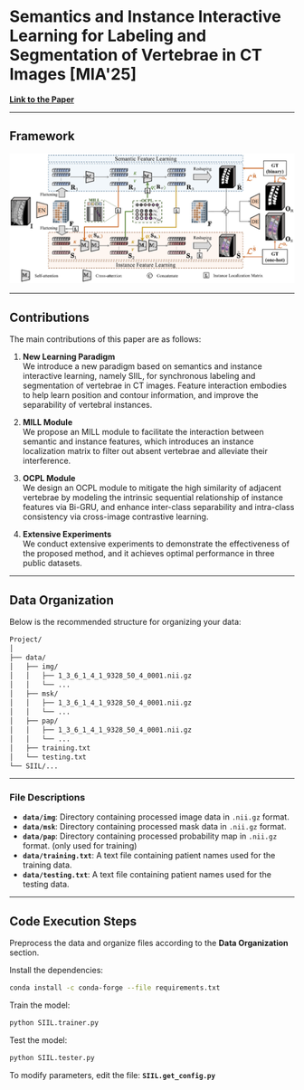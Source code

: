 # Semantics and Instance Interactive Learning for Labeling and Segmentation of Vertebrae in CT Images [MIA'25] 

[**Link to the Paper**](https://www.sciencedirect.com/science/article/abs/pii/S1361841524003050)  

---

## Framework  

![Framework](framework.png)

---

## Contributions  

The main contributions of this paper are as follows:  

1. **New Learning Paradigm**  
   We introduce a new paradigm based on semantics and instance interactive learning, namely SIIL, for synchronous labeling and segmentation of vertebrae in CT images. Feature interaction embodies to help learn position and contour information, and improve the separability of vertebral instances.  

2. **MILL Module**  
   We propose an MILL module to facilitate the interaction between semantic and instance features, which introduces an instance localization matrix to filter out absent vertebrae and alleviate their interference.

3. **OCPL Module**  
   We design an OCPL module to mitigate the high similarity of adjacent vertebrae by modeling the intrinsic sequential relationship of instance features via Bi-GRU, and enhance inter-class separability and intra-class consistency via cross-image contrastive learning. 

4. **Extensive Experiments**  
   We conduct extensive experiments to demonstrate the effectiveness of the proposed method, and it achieves optimal performance in three public datasets.

---

## Data Organization  

Below is the recommended structure for organizing your data:  

```plaintext
Project/  
│  
├── data/  
│   ├── img/  
│   │   ├── 1_3_6_1_4_1_9328_50_4_0001.nii.gz
│   │   └── ...
│   ├── msk/  
│   │   ├── 1_3_6_1_4_1_9328_50_4_0001.nii.gz 
│   │   └── ...
│   ├── pap/  
│   │   ├── 1_3_6_1_4_1_9328_50_4_0001.nii.gz 
│   │   └── ...
│   ├── training.txt
│   └── testing.txt
└── SIIL/...
```

---

### File Descriptions  

- **`data/img`**: Directory containing processed image data in `.nii.gz` format.  
- **`data/msk`**: Directory containing processed mask data in `.nii.gz` format.
- **`data/pap`**: Directory containing processed probability map in `.nii.gz` format. (only used for training)  
- **`data/training.txt`**: A text file containing patient names used for the training data.  
- **`data/testing.txt`**: A text file containing patient names used for the testing data.

---

## Code Execution Steps

Preprocess the data and organize files according to the **Data Organization** section.

Install the dependencies:  
   ```bash  
   conda install -c conda-forge --file requirements.txt
   ```
Train the model:
   ```bash  
   python SIIL.trainer.py  
   ```
Test the model:
   ```bash  
   python SIIL.tester.py  
   ```
To modify parameters, edit the file:  **`SIIL.get_config.py`**
